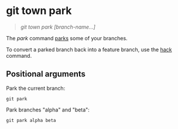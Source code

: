 # git town park

> _git town park [branch-name...]_

The _park_ command [parks](../branch-types.md#parked-branches) some of your
branches.

To convert a parked branch back into a feature branch, use the [hack](hack.md)
command.

## Positional arguments

Park the current branch:

```fish
git park
```

Park branches "alpha" and "beta":

```fish
git park alpha beta
```
